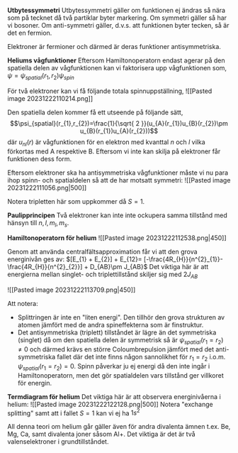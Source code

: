 **Utbytessymmetri**
Utbytessymmetri gäller om funktionen ej ändras så nära som på tecknet då två partiklar byter markering. Om symmetri gäller så har vi bosoner. Om anti-symmetri gäller, d.v.s. att funktionen byter tecken, så är det en fermion.

Elektroner är fermioner och därmed är deras funktioner antisymmetriska.

**Heliums vågfunktioner**
Eftersom Hamiltonoperatorn endast agerar på den spatiella delen av vågfunktionen kan vi faktorisera upp vågfunktionen som,
$\psi=\psi_{spatial}(r_{1},r_{2})\psi_{{spin}}$

För två elektroner kan vi få följande totala spinnuppställning,
![[Pasted image 20231222110214.png]]

Den spatiella delen kommer få ett utseende på följande sätt,
$$\psi_{spatial}(r_{1},r_{2})=\frac{1}{\sqrt{ 2 }}(u_{A}(r_{1})u_{B}(r_{2})\pm u_{B}(r_{1})u_{A}(r_{2}))$$
där $u_{nl}(r)$ är vågfunktionen för en elektron med kvanttal $n$ och $l$ vilka förkortas med A respektive B. Eftersom vi inte kan skilja på elektroner får funktionen dess form.

Eftersom elektroner ska ha antisymmetriska vågfunktioner måste vi nu para ihop spinn- och spatialdelen så att de har motsatt symmetri:
![[Pasted image 20231222111056.png|500]]

Notera tripletten här som uppkommer då $S=1$.

**Paulipprincipen**
Två elektroner kan inte inte ockupera samma tillstånd med hänsyn till $n, l, m_{l}, m_{s}$. 

**Hamiltonoperatorn för helium**
![[Pasted image 20231222112538.png|450]]

Genom att använda centralfältsapproximation får vi att den grova energinivån ges av:
$[E_{1} + E_{2}] + E_{12}= [-\frac{4R_{H}}{n^{2}_{1}}-\frac{4R_{H}}{n^{2}_{2}}] + D_{AB}\pm J_{AB}$
Det viktiga här är att energierna mellan singlet- och triplettillstånd skiljer sig med $2J_{AB}$

![[Pasted image 20231222113709.png|450]]


Att notera:
- Splittringen är inte en "liten energi". Den tillhör den grova strukturen av atomen jämfört med de andra spineffekterna som är finstruktur.
- Det antisymmetriska (triplett) tillståndet är lägre än det symmetriska (singlet) då om den spatiella delen är symmetrisk så är $\psi_{spatial}(r_{1} = r_{2}) \neq 0$ och därmed krävs en större Coloumbrepulsion jämfört med det anti-symmetriska fallet där det inte finns någon sannolikhet för $r_{1}=r_{2}$ i.o.m. $\psi_{spatial}(r_{1} = r_{2}) = 0$. Spinn påverkar ju ej energi då den inte ingår i Hamiltonoperatorn, men det gör spatialdelen vars tillstånd ger villkoret för energin.

**Termdiagram för helium**
Det viktiga här är att observera energinivåerna i helium:
![[Pasted image 20231222122128.png|500]]
Notera "exchange splitting" samt att i fallet $S=1$ kan vi ej ha $1s^{2}$

All denna teori om helium går gäller även för andra divalenta ämnen t.ex. Be, Mg, Ca, samt divalenta joner såsom Al+. Det viktiga är det är två valenselektroner i grundtillståndet.